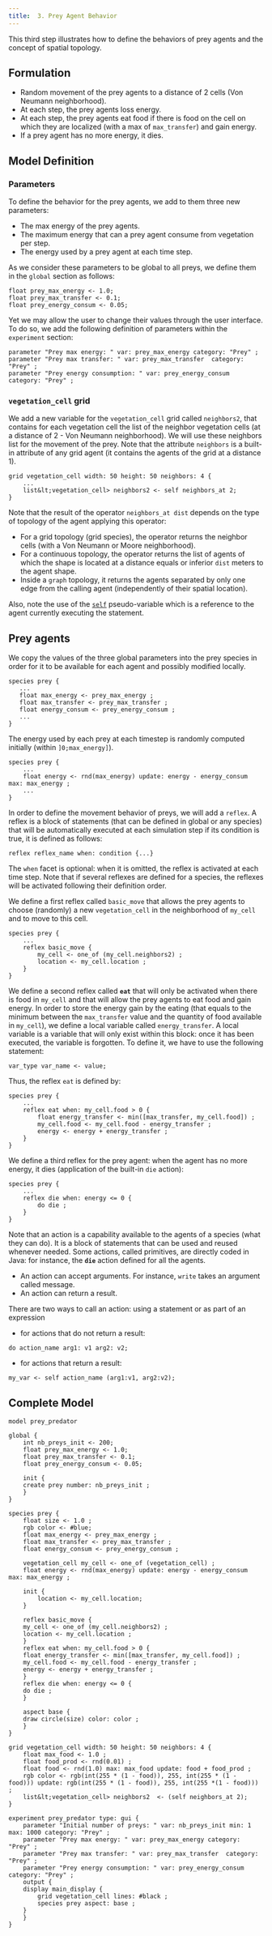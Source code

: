 ```yaml
---
title:  3. Prey Agent Behavior
---
```


This third step illustrates how to define the behaviors of prey agents and the concept of spatial topology.


## Formulation

* Random movement of the prey agents to a distance of 2 cells (Von Neumann neighborhood).
* At each step, the prey agents loss energy.
* At each step, the prey agents eat food if there is food on the cell on which they are localized (with a max of `max_transfer`) and gain energy.
* If a prey agent has no more energy, it dies.


## Model Definition

### Parameters
To define the behavior for the prey agents, we add to them three new parameters:

* The max energy of the prey agents.
* The maximum energy that can a prey agent consume from vegetation per step.
* The energy used by a prey agent at each time step.

As we consider these parameters to be global to all preys, we define them in the `global` section as follows:

```
float prey_max_energy <- 1.0;
float prey_max_transfer <- 0.1;
float prey_energy_consum <- 0.05;
```

Yet we may allow the user to change their values through the user interface. To do so, we add the following definition of parameters within the `experiment` section:
```
parameter "Prey max energy: " var: prey_max_energy category: "Prey" ;
parameter "Prey max transfer: " var: prey_max_transfer  category: "Prey" ;
parameter "Prey energy consumption: " var: prey_energy_consum  category: "Prey" ;
```

### `vegetation_cell` grid

We add a new variable for the `vegetation_cell` grid called `neighbors2`, that contains for each vegetation cell the list of the neighbor vegetation cells (at a distance of 2 - Von Neumann neighborhood). We will use these neighbors list for the movement of the prey. Note that the attribute `neighbors` is a built-in attribute of any grid agent (it contains the agents of the grid at a distance 1).

```
grid vegetation_cell width: 50 height: 50 neighbors: 4 {
    ...
    list&lt;vegetation_cell> neighbors2 <- self neighbors_at 2;
}
```

Note that the result of the operator `neighbors_at dist` depends on the type of topology of the agent applying this operator:

* For a grid topology (grid species), the operator returns the neighbor cells (with a Von Neumann or Moore neighborhood).
* For a continuous topology, the operator returns the list of agents of which the shape is located at a distance equals or inferior `dist` meters to the agent shape.
* Inside a `graph` topology, it returns the agents separated by only one edge from the calling agent (independently of their spatial location).

Also, note the use of the [`self`](PseudoVariables#self) pseudo-variable which is a reference to the agent currently executing the statement.

## Prey agents

We copy the values of the three global parameters into the prey species in order for it to be available for each agent and possibly modified locally.
```
species prey {
   ...
   float max_energy <- prey_max_energy ;
   float max_transfer <- prey_max_transfer ;
   float energy_consum <- prey_energy_consum ;
   ...
}		
```

The energy used by each prey at each timestep is randomly computed initially (within `]0;max_energy]`).
```
species prey {
    ...
    float energy <- rnd(max_energy) update: energy - energy_consum max: max_energy ;
    ...
}    
```

In order to define the movement behavior of preys, we will add a `reflex`. A reflex is a block of statements (that can be defined in global or any species) that will be automatically executed at each simulation step if its condition is true, it is defined as follows:
```
reflex reflex_name when: condition {...}
```

The `when` facet is optional: when it is omitted, the reflex is activated at each time step. Note that if several reflexes are defined for a species, the reflexes will be activated following their definition order.

We define a first reflex called `basic_move` that allows the prey agents to choose (randomly) a new `vegetation_cell` in the neighborhood of `my_cell` and to move to this cell.
```
species prey {
    ...
    reflex basic_move { 
        my_cell <- one_of (my_cell.neighbors2) ;
        location <- my_cell.location ;
    }
}
```

We define a second reflex called **`eat`** that will only be activated when there is food in `my_cell` and that will allow the prey agents to eat food and gain energy. In order to store the energy gain by the eating (that equals to the minimum between the `max_transfer` value and the quantity of food available in `my_cell`), we define a local variable called `energy_transfer`.  A local variable is a variable that will only exist within this block: once it has been executed, the variable is forgotten. To define it, we have to use the following statement:
```
var_type var_name <- value; 
```

Thus, the reflex `eat` is defined by:
```
species prey {
    ...
    reflex eat when: my_cell.food > 0 { 
        float energy_transfer <- min([max_transfer, my_cell.food]) ;
        my_cell.food <- my_cell.food - energy_transfer ;
        energy <- energy + energy_transfer ;
    }
}
```

We define a third reflex for the prey agent: when the agent has no more energy, it dies (application of the built-in `die` action):
```
species prey {
    ...
    reflex die when: energy <= 0 {
        do die ;
    }
}
```

Note that an action is a capability available to the agents of a species (what they can do). It is a block of statements that can be used and reused whenever needed. Some actions, called primitives, are directly coded in Java: for instance, the **`die`** action defined for all the agents.

* An action can accept arguments. For instance, `write` takes an argument called message.
* An action can return a result.

There are two ways to call an action: using a statement or as part of an expression

* for actions that do not return a result:
```
do action_name arg1: v1 arg2: v2;
```

* for actions that return a result:
```
my_var <- self action_name (arg1:v1, arg2:v2);
```


## Complete Model

```
model prey_predator

global {
    int nb_preys_init <- 200;
    float prey_max_energy <- 1.0;
    float prey_max_transfer <- 0.1;
    float prey_energy_consum <- 0.05;
	
    init {
	create prey number: nb_preys_init ;
    }
}

species prey {
    float size <- 1.0 ;
    rgb color <- #blue;
    float max_energy <- prey_max_energy ;
    float max_transfer <- prey_max_transfer ;
    float energy_consum <- prey_energy_consum ;
		
    vegetation_cell my_cell <- one_of (vegetation_cell) ; 
    float energy <- rnd(max_energy) update: energy - energy_consum max: max_energy ;
		
    init { 
        location <- my_cell.location;
    }
		
    reflex basic_move { 
	my_cell <- one_of (my_cell.neighbors2) ;
	location <- my_cell.location ;
    }
    reflex eat when: my_cell.food > 0 { 
	float energy_transfer <- min([max_transfer, my_cell.food]) ;
	my_cell.food <- my_cell.food - energy_transfer ;
	energy <- energy + energy_transfer ;
    }
    reflex die when: energy <= 0 {
	do die ;
    }

    aspect base {
	draw circle(size) color: color ;
    }
}

grid vegetation_cell width: 50 height: 50 neighbors: 4 {
    float max_food <- 1.0 ;
    float food_prod <- rnd(0.01) ;
    float food <- rnd(1.0) max: max_food update: food + food_prod ;
    rgb color <- rgb(int(255 * (1 - food)), 255, int(255 * (1 - food))) update: rgb(int(255 * (1 - food)), 255, int(255 *(1 - food))) ;
    list&lt;vegetation_cell> neighbors2  <- (self neighbors_at 2);
}

experiment prey_predator type: gui {
    parameter "Initial number of preys: " var: nb_preys_init min: 1 max: 1000 category: "Prey" ;
    parameter "Prey max energy: " var: prey_max_energy category: "Prey" ;
    parameter "Prey max transfer: " var: prey_max_transfer  category: "Prey" ;
    parameter "Prey energy consumption: " var: prey_energy_consum  category: "Prey" ;
    output {
	display main_display {
	    grid vegetation_cell lines: #black ;
	    species prey aspect: base ;
	}
    }
}
```
